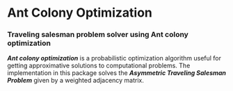 # Ant Colony Optimization

### Traveling salesman problem solver using Ant colony optimization

***Ant colony optimization*** is a probabilistic optimization algorithm useful for getting approximative solutions to computational problems. The implementation in this package solves the ***Asymmetric Traveling Salesman Problem*** given by a weighted adjacency matrix.
